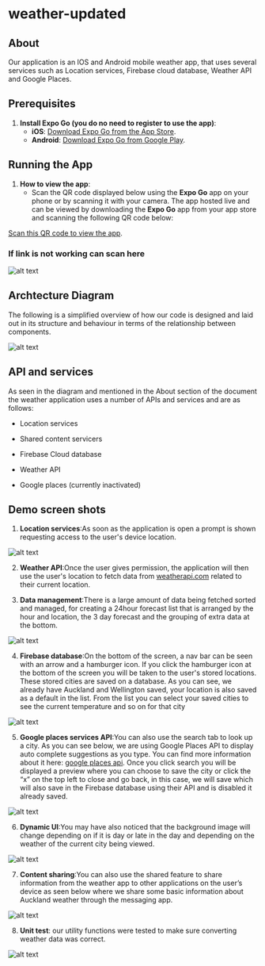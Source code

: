 # weather-updated

## About

Our application is an IOS and Android mobile weather app, that uses several services such as Location services, Firebase cloud database, Weather API and Google Places. <br />

## Prerequisites

1. **Install Expo Go (you do no need to register to use the app)**:
   - **iOS**: [Download Expo Go from the App Store](https://apps.apple.com/us/app/expo-go/id982107779).
   - **Android**: [Download Expo Go from Google Play](https://play.google.com/store/apps/details?id=host.exp.exponent).<br />

## Running the App

1. **How to view the app**:
   - Scan the QR code displayed below using the **Expo Go** app on your phone or by scanning it with your camera.
     The app hosted live and can be viewed by downloading the **Expo Go** app from your app store and scanning the following QR code below:

[Scan this QR code to view the app](https://expo.dev/preview/update?message=Updated+Expo+config+and+fixed+root-level+warning&updateRuntimeVersion=1.0.0&createdAt=2025-10-21T23%3A15%3A25.450Z&slug=exp&projectId=66cbf7f4-3f1d-4cb7-b21a-738c6f2c41a8&group=41cd6940-4b23-4ddd-83fa-704952b6beae).

### If link is not working can scan here

![alt text](image.png)<br />

## Archtecture Diagram

The following is a simplified overview of how our code is designed and laid out in its structure and behaviour in terms of the relationship between components.

![alt text](./weatherDiagram.jpg)<br />

## API and services

As seen in the diagram and mentioned in the About section of the document the weather application uses a number of APIs and services and are as follows:

- Location services

- Shared content servicers

- Firebase Cloud database

- Weather API

- Google places (currently inactivated)

## Demo screen shots

1. **Location services**:As soon as the application is open a prompt is shown requesting access to the user's device location.

![alt text](./locationService.jpg)

2. **Weather API**:Once the user gives permission, the application will then use the user's location to fetch data from [weatherapi.com](https://www.weatherapi.com/) related to their current location.

3. **Data management**:There is a large amount of data being fetched sorted and managed, for creating a 24hour forecast list that is arranged by the hour and location, the 3 day forecast and the grouping of extra data at the bottom.

![alt text](./dataManagement.jpg)

4. **Firebase database**:On the bottom of the screen, a nav bar can be seen with an arrow and a hamburger icon. If you click the hamburger icon at the bottom of the screen you will be taken to the user's stored locations. These stored cities are saved on a database. As you can see, we already have Auckland and Wellington saved, your location is also saved as a default in the list. From the list you can select your saved cities to see the current temperature and so on for that city

![alt text](./firebase.jpg)

5. **Google places services API**:You can also use the search tab to look up a city. As you can see below, we are using Google Places API to display auto complete suggestions as you type. You can find more information about it here: [google places api](https://developers.google.com/maps/documentation/places/web-service/overview). Once you click search you will be displayed a preview where you can choose to save the city or click the “x” on the top left to close and go back, in this case, we will save which will also save in the Firebase database using their API and is disabled it already saved.

![alt text](./googleApi.jpg)

6. **Dynamic UI**:You may have also noticed that the background image will change depending on if it is day or late in the day and depending on the weather of the current city being viewed.

![alt text](./weatherdynamic.jpg)

7. **Content sharing**:You can also use the shared feature to share information from the weather app to other applications on the user’s device as seen below where we share some basic information about Auckland weather through the messaging app.

![alt text](./weatherContentShare.jpg)

8. **Unit test**:
   our utility functions were tested to make sure converting weather data was correct.

![alt text](./weatherunitTest.jpg)
